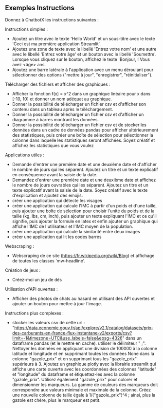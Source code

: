 ## Exemples Instructions

Donnez à ChatbotX les instructions suivantes :

Instructions simples :
- Ajoutez un titre avec le texte 'Hello World' et un sous-titre avec le texte 'Ceci est ma première application Streamlit'.
- Ajoutez une zone de texte avec le libellé 'Entrez votre nom' et une autre avec le libellé 'Entrez votre âge' et un bouton avec le libellé 'Soumettre'. Lorsque vous cliquez sur le bouton, affichez le texte 'Bonjour, <nom> ! Vous avez <âge> ans.
- Ajoutez une barre latérale à l'application avec un menu déroulant pour sélectionner des options ("mettre à jour", "enregistrer", "réinitialiser").

Télécharger des fichiers et afficher des graphiques :
- Afficher la fonction f(x) = x^2 dans un graphique linéaire pour x dans [-10, 10] et donner un nom adéquat au graphique.
- Donner la possibilité de télécharger un fichier csv et d'afficher son contenu dans un tableau après le téléchargement.
- Donner la possibilité de télécharger un fichier csv et d'afficher un diagramme à barres montrant les données.
- Donner la possibilité de télécharger un fichier csv et de stocker les données dans un cadre de données pandas pour afficher ultérieurement des statistiques, puis créer une boîte de sélection pour sélectionner la colonne dans laquelle les statistiques seront affichées. Soyez créatif et affichez les statistiques que vous voulez

Applications utiles :
- Demande d'entrer une première date et une deuxième date et d'afficher le nombre de jours qui les séparent. Ajoutez un titre et un texte explicatif en conséquence avant la saisie de la date.
- Demandez d'entrer une première date et une deuxième date et affichez le nombre de jours ouvrables qui les séparent. Ajoutez un titre et un texte explicatif avant la saisie de la date. Soyez créatif avec le texte d'explication et ajoutez des emojis.
- créer une application qui détecte les visages
- créer une application qui calcule l'IMC à partir d'un poids et d'une taille, puis ajouter une boîte de sélection pour choisir l'unité du poids et de la taille (kg, lbs, cm, inch), puis ajouter un texte expliquant l'IMC et ce qu'il signifie, puis ajouter la formule en latex et enfin ajouter un graphique qui affiche l'IMC de l'utilisateur et l'IMC moyen de la population.
- créer une application qui calcule la similarité entre deux images
- créer une application qui lit les codes barres

Webscraping :
- Webscraping de ce site (https://fr.wikipedia.org/wiki/Blog) et affichage de toutes les classes 'mw-headline'.

Création de jeux :
- Créez-moi un jeu de dés

Utilisation d'API ouvertes :
- Afficher des photos de chats au hasard en utilisant des API ouvertes et ajouter un bouton pour mettre à jour l'image.

Instructions plus complexes :
- stocker les valeurs csv de cette url : "https://data.economie.gouv.fr/api/explore/v2.1/catalog/datasets/prix-des-carburants-en-france-flux-instantane-v2/exports/csv?limit=-1&timezone=UTC&use_labels=false&epsg=4326" dans un dataframe pandas (et le mettre en cache). utiliser le délimiteur " ;". Nettoyer les données en appliquant une division de 100000 à la colonne latitude et longitude et en supprimant toutes les données None dans la colonne "gazole_prix" et en supprimant tous les "gazole_prix" supérieurs à 3. Ajoutez un graphique plotly avec la librairie streamlit qui affiche une carte ouverte avec les coordonnées des colonnes "latitude" et "longitude" du dataframe et étiquettez-les avec la colonne "gazole_prix". Utilisez également "gazole_prix" pour colorer et dimensionner les marqueurs. La gamme de couleurs des marqueurs doit correspondre aux valeurs minimale et maximale de la colonne. Créez une nouvelle colonne de taille égale à 1/("gazole_prix")^4 ; ainsi, plus la gazole est chère, plus le marqueur est petit.